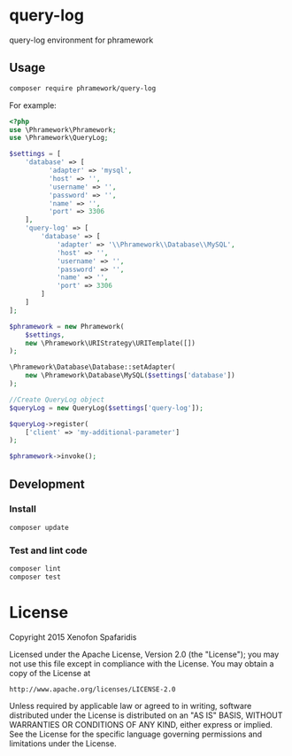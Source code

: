 # query-log
query-log environment for phramework

## Usage

```bash
composer require phramework/query-log
```

For example:

```php
<?php
use \Phramework\Phramework;
use \Phramework\QueryLog;

$settings = [
    'database' => [
          'adapter' => 'mysql',
          'host' => '',
          'username' => '',
          'password' => '',
          'name' => '',
          'port' => 3306
    ],
    'query-log' => [
        'database' => [
            'adapter' => '\\Phramework\\Database\\MySQL',
            'host' => '',
            'username' => '',
            'password' => '',
            'name' => '',
            'port' => 3306
        ]
    ]
];

$phramework = new Phramework(
    $settings,
    new \Phramework\URIStrategy\URITemplate([])
);

\Phramework\Database\Database::setAdapter(
    new \Phramework\Database\MySQL($settings['database'])
);

//Create QueryLog object
$queryLog = new QueryLog($settings['query-log']);

$queryLog->register(
    ['client' => 'my-additional-parameter']
);

$phramework->invoke();
```

## Development
### Install

```bash
composer update
```

### Test and lint code

```bash
composer lint
composer test
```

# License
Copyright 2015 Xenofon Spafaridis

Licensed under the Apache License, Version 2.0 (the "License"); you may not use this file except in compliance with the License. You may obtain a copy of the License at

```
http://www.apache.org/licenses/LICENSE-2.0
```

Unless required by applicable law or agreed to in writing, software distributed under the License is distributed on an "AS IS" BASIS, WITHOUT WARRANTIES OR CONDITIONS OF ANY KIND, either express or implied. See the License for the specific language governing permissions and limitations under the License.
